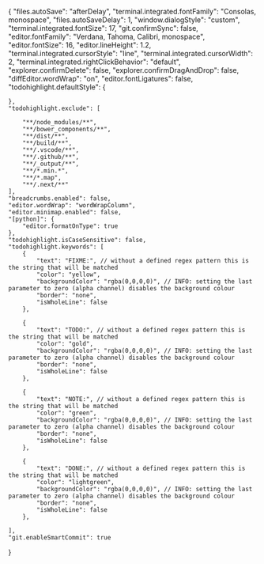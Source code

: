 {
    "files.autoSave": "afterDelay",
    "terminal.integrated.fontFamily": "Consolas, monospace",
    "files.autoSaveDelay": 1,
    "window.dialogStyle": "custom",
    "terminal.integrated.fontSize": 17,
    "git.confirmSync": false,
    "editor.fontFamily": "Verdana, Tahoma, Calibri, monospace",
    "editor.fontSize": 16,
    "editor.lineHeight": 1.2,
    "terminal.integrated.cursorStyle": "line",
    "terminal.integrated.cursorWidth": 2,
    "terminal.integrated.rightClickBehavior": "default",
    "explorer.confirmDelete": false,
    "explorer.confirmDragAndDrop": false,
    "diffEditor.wordWrap": "on",
    "editor.fontLigatures": false,
    "todohighlight.defaultStyle": {


    

    },
    "todohighlight.exclude": [

        "**/node_modules/**",
        "**/bower_components/**",
        "**/dist/**",
        "**/build/**",
        "**/.vscode/**",
        "**/.github/**",
        "**/_output/**",
        "**/*.min.*",
        "**/*.map",
        "**/.next/**"
    ],
    "breadcrumbs.enabled": false,
    "editor.wordWrap": "wordWrapColumn",
    "editor.minimap.enabled": false,
    "[python]": {
        "editor.formatOnType": true
    },
    "todohighlight.isCaseSensitive": false,
    "todohighlight.keywords": [
        {
            "text": "FIXME:", // without a defined regex pattern this is the string that will be matched
            "color": "yellow",
            "backgroundColor": "rgba(0,0,0,0)", // INFO: setting the last parameter to zero (alpha channel) disables the background colour
            "border": "none",
            "isWholeLine": false
        },

        {
            "text": "TODO:", // without a defined regex pattern this is the string that will be matched
            "color": "gold",
            "backgroundColor": "rgba(0,0,0,0)", // INFO: setting the last parameter to zero (alpha channel) disables the background colour
            "border": "none",
            "isWholeLine": false
        },

        {
            "text": "NOTE:", // without a defined regex pattern this is the string that will be matched
            "color": "green",
            "backgroundColor": "rgba(0,0,0,0)", // INFO: setting the last parameter to zero (alpha channel) disables the background colour
            "border": "none",
            "isWholeLine": false
        },

        {
            "text": "DONE:", // without a defined regex pattern this is the string that will be matched
            "color": "lightgreen",
            "backgroundColor": "rgba(0,0,0,0)", // INFO: setting the last parameter to zero (alpha channel) disables the background colour
            "border": "none",
            "isWholeLine": false
        },

    ],
    "git.enableSmartCommit": true
}
